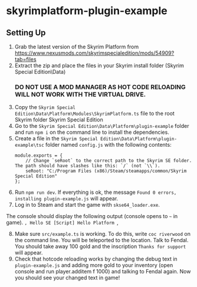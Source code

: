 # skyrimplatform-plugin-example

## Setting Up


1. Grab the latest version of the Skyrim Platform from https://www.nexusmods.com/skyrimspecialedition/mods/54909?tab=files
2. Extract the zip and place the files in your Skyrim install folder (Skyrim Special Edition\Data) 
   ### DO NOT USE A MOD MANAGER AS HOT CODE RELOADING WILL NOT WORK WITH THE VIRTUAL DRIVE.
3. Copy the `Skyrim Special Edition\Data\Platform\Modules\SkyrimPlatform.ts` file to the root Skyrim folder Skyrim Special Edition
3. Go to the `Skyrim Special Edition\Data\Platform\plugin-example` folder and run `npm i` on the command line to install the dependencies.
5. Create a file in the `Skyrim Special Edition\Data\Platform\plugin-example\tsc` folder named `config.js` with the following contents:
   ```
   module.exports = {
       // Change `seRoot` to the correct path to the Skyrim SE folder. The path should have slashes like this: `/` (not `\\`).
       seRoot: "C:/Program Files (x86)/Steam/steamapps/common/Skyrim Special Edition"
   };
   ```
6. Run `npm run dev`. If everything is ok, the message `Found 0 errors, installing plugin-example.js` will appear.
7. Log in to Steam and start the game with `skse64_loader.exe`.

The console should display the following output (console opens to `~` in game).
``,
Hello SE
[Script] Hello Platform
``,

8. Make sure `src/example.ts` is working. To do this, write `coc riverwood` on the command line. You will be teleported to the location. Talk to Fendal. You should take away 100 gold and the inscription `Thanks for support` will appear. 
9. Check that hotcode reloading works by changing the debug text in `plugin-example.js` and adding more gold to your inventory (open console and run player.additem f 1000) and talking to Fendal again. Now you should see your changed text in game!
